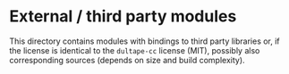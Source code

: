 
# External / third party modules

This directory contains modules with bindings to third 
party libraries or, if the license is identical to the
`dultape-cc` license (MIT), possibly also corresponding
sources (depends on size and build complexity).
